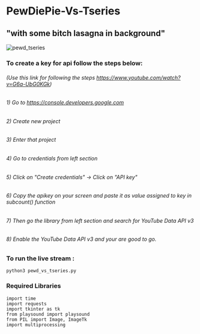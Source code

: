# PewDiePie-Vs-Tseries
## "with some bitch lasagna in background"
![pewd_tseries](https://user-images.githubusercontent.com/26035692/53844544-07e77b80-3fcc-11e9-81d7-d9fe5b9faa90.png)

### To create a key for api follow the steps below:
###### 	(Use this link for following the steps https://www.youtube.com/watch?v=G6a-UbG0KGk)
###### 	1) Go to https://console.developers.google.com
###### 	2) Create new project
###### 	3) Enter that project
###### 	4) Go to credentials from left section
###### 	5) Click on "Create credentials" -> Click on "API key"
###### 	6) Copy the apikey on your screen and paste it as value assigned to key in subcount() function
###### 	7) Then go the library from left section and search for YouTube Data API v3
###### 	8) Enable the YouTube Data API v3 and your are good to go.

### To run the live stream :
```
python3 pewd_vs_tseries.py
```

### Required Libraries
```
import time
import requests
import tkinter as tk
from playsound import playsound
from PIL import Image, ImageTk
import multiprocessing
```
